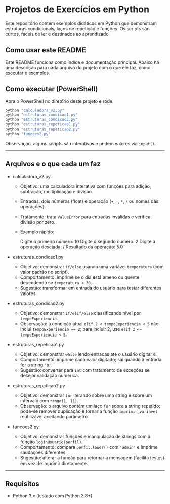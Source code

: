 # Projetos de Exercícios em Python

Este repositório contém exemplos didáticos em Python que demonstram estruturas condicionais, laços de repetição e funções. Os scripts são curtos, fáceis de ler e destinados ao aprendizado.

## Como usar este README

Este README funciona como índice e documentação principal. Abaixo há uma descrição para cada arquivo do projeto com o que ele faz, como executar e exemplos.

## Como executar (PowerShell)

Abra o PowerShell no diretório deste projeto e rode:

```powershell
python "calculadora_v2.py"
python "estruturas_condicao1.py"
python "estruturas_condicao2.py"
python "estruturas_repeticao1.py"
python "estruturas_repeticao2.py"
python "funcoes2.py"
```

Observação: alguns scripts são interativos e pedem valores via `input()`.

---

## Arquivos e o que cada um faz

- calculadora_v2.py
	- Objetivo: uma calculadora interativa com funções para adição, subtração, multiplicação e divisão.
	- Entradas: dois números (float) e operação (`+`, `-`, `*`, `/` ou nomes das operações).
	- Tratamento: trata `ValueError` para entradas inválidas e verifica divisão por zero.
	- Exemplo rápido:

		Digite o primeiro número: 10
		Digite o segundo número: 2
		Digite a operação desejada: /
		Resultado da operação: 5.0

- estruturas_condicao1.py
	- Objetivo: demonstrar `if/else` usando uma variável `temperatura` (com valor padrão no script).
	- Comportamento: imprime se o dia está ameno ou quente dependendo se `temperatura < 30`.
	- Sugestão: transformar em entrada do usuário para testar diferentes valores.

- estruturas_condicao2.py
	- Objetivo: demonstrar `if/elif/else` classificando nível por `tempoExperiencia`.
	- Observação: a condição atual `elif 2 < tempoExperiencia < 5` não inclui `tempoExperiencia == 2`; para incluir 2, use `elif 2 <= tempoExperiencia < 5`.

- estruturas_repeticao1.py
	- Objetivo: demonstrar `while` lendo entradas até o usuário digitar `0`.
	- Comportamento: imprime cada valor digitado; sai quando a entrada for a string `'0'`.
	- Sugestão: converter para `int` com tratamento de exceções se desejar validação numérica.

- estruturas_repeticao2.py
	- Objetivo: demonstrar `for` iterando sobre uma string e sobre um intervalo com `range(1, 11)`.
	- Observação: o arquivo contém um laço `for` sobre a string repetido; pode-se remover duplicação e tornar a função `imprimir_variavel` reutilizável aceitando parâmetro.

- funcoes2.py
	- Objetivo: demonstrar funções e manipulação de strings com a função `loginUsuario(perfil)`.
	- Comportamento: compara `perfil.lower()` com `'admin'` e imprime saudações diferentes.
	- Sugestão: alterar a função para retornar a mensagem (facilita testes) em vez de imprimir diretamente.

---

## Requisitos

- Python 3.x (testado com Python 3.8+)

